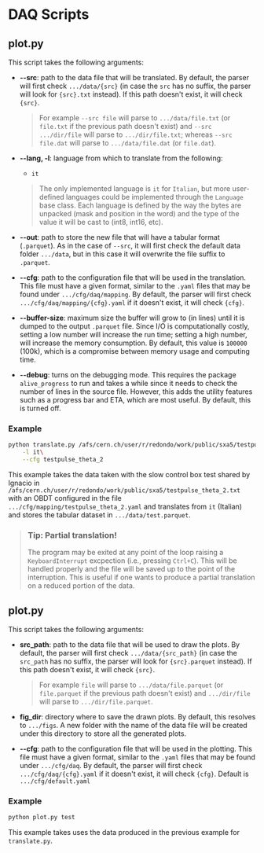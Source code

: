 # DAQ Scripts

## plot.py

This script takes the following arguments:

- **--src**: path to the data file that will be translated. 
By default, the parser will first check `.../data/{src}` (in case the `src` has no suffix, the parser will look for `{src}.txt` instead). If this path doesn't exist, it will check `{src}`.

    > For example `--src file` will parse to `.../data/file.txt` (or `file.txt` if the previous path doesn't exist) and `--src .../dir/file` will parse to `.../dir/file.txt`; whereas `--src file.dat` will parse to `.../data/file.dat` (or `file.dat`).

- **--lang, -l**: language from which to translate from the following:
    - `it`

    > The only implemented language is `it` for `Italian`, but more user-defined languages could be implemented through the `Language` base class. Each language is defined by the way the bytes are unpacked (mask and position in the word) and the type of the value it will be cast to (int8, int16, etc).

- **--out**: path to store the new file that will have a tabular format (`.parquet`). As in the case of `--src`, it will first check the default data folder `.../data`, but in this case it will overwrite the file suffix to `.parquet`.

- **--cfg**: path to the configuration file that will be used in the translation. This file must have a given format, similar to the `.yaml` files that may be found under `.../cfg/daq/mapping`. By default, the parser will first check `.../cfg/daq/mapping/{cfg}.yaml` if it doesn't exist, it will check `{cfg}`.

- **--buffer-size**: maximum size the buffer will grow to (in lines) until it is dumped to the output `.parquet` file. Since I/O is computationally costly, setting a low number will increase the run time; setting a high number, will increase the memory consumption. By default, this value is `100000` (100k), which is a compromise between memory usage and computing time.

- **--debug**: turns on the debugging mode. This requires the package `alive_progress` to run and takes a while since it needs to check the number of lines in the source file. However, this adds the utility features such as a progress bar and ETA, which are most useful. By default, this is turned off.


### Example
```bash
python translate.py /afs/cern.ch/user/r/redondo/work/public/sxa5/testpulse_theta_2.txt test\
    -l it\
    --cfg testpulse_theta_2
```

This example takes the data taken with the slow control box test shared by Ignacio in `/afs/cern.ch/user/r/redondo/work/public/sxa5/testpulse_theta_2.txt` with an OBDT configured in the file `.../cfg/mapping/testpulse_theta_2.yaml` and translates from `it` (Italian) and stores the tabular dataset in `.../data/test.parquet`.

> ### Tip: Partial translation!
> The program may be exited at any point of the loop raising a `KeyboardInterrupt` excpection (i.e., pressing `Ctrl+C`). This will be handled properly and the file will be saved up to the point of the interruption. This is useful if one wants to produce a partial translation on a reduced portion of the data.

## plot.py

This script takes the following arguments:

- **src_path**: path to the data file that will be used to draw the plots. 
By default, the parser will first check `.../data/{src_path}` (in case the `src_path` has no suffix, the parser will look for `{src}.parquet` instead). If this path doesn't exist, it will check `{src}`.

    > For example `file` will parse to `.../data/file.parquet` (or `file.parquet` if the previous path doesn't exist) and `.../dir/file` will parse to `.../dir/file.parquet`.

- **fig_dir**: directory where to save the drawn plots.
By default, this resolves to `.../figs`. A new folder with the name of the data file will be created under this directory to store all the generated plots.

- **--cfg**: path to the configuration file that will be used in the plotting. This file must have a given format, similar to the `.yaml` files that may be found under `.../cfg/daq`. By default, the parser will first check `.../cfg/daq/{cfg}.yaml` if it doesn't exist, it will check `{cfg}`. Default is `.../cfg/default.yaml`


### Example
```bash
python plot.py test
```

This example takes uses the data produced in the previous example for `translate.py`.